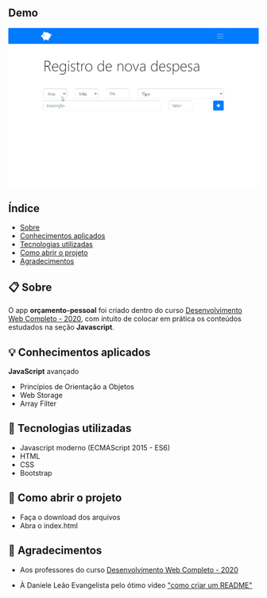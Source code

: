 ## Demo

<img src="apresentacao.gif">

    
## Índice
- [Sobre](#-sobre)
- [Conhecimentos aplicados](#-conhecimentos-aplicados)
- [Tecnologias utilizadas](#-tecnologias-utilizadas)
- [Como abrir o projeto](#-como-abrir-o-projeto)
- [Agradecimentos](#-agradecimentos)


## 📋 Sobre

O app **orçamento-pessoal** foi criado dentro do curso [Desenvolvimento Web Completo - 2020](https://www.udemy.com/course/web-completo/), com intuito de colocar em prática os conteúdos estudados na seção **Javascript**.


## 💡 Conhecimentos aplicados
**JavaScript** avançado
- Princípios de Orientação a Objetos
- Web Storage
- Array Filter


## 🚀 Tecnologias utilizadas
- Javascript moderno (ECMAScript 2015 - ES6)
- HTML
- CSS
- Bootstrap


## 📁 Como abrir o projeto
- Faça o download dos arquivos
- Abra o index.html


## 🙏 Agradecimentos

- Aos professores do curso [Desenvolvimento Web Completo - 2020](https://www.udemy.com/course/web-completo/)

- À Daniele Leão Evangelista pelo ótimo vídeo ["como criar um README"](https://www.youtube.com/watch?v=Gcb60rPbnKA&list=LL55cCksWKKyAoCbO5G5iqHQ&index=1)
